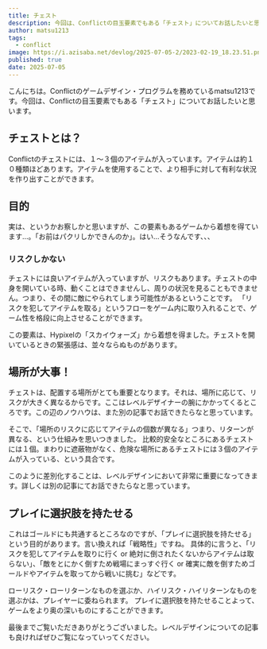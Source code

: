 ```yaml
---
title: チェスト
description: 今回は、Conflictの目玉要素でもある「チェスト」についてお話したいと思います。
author: matsu1213
tags:
  - conflict
image: https://i.azisaba.net/devlog/2025-07-05-2/2023-02-19_18.23.51.png
published: true
date: 2025-07-05
---
```


こんにちは。Conflictのゲームデザイン・プログラムを務めているmatsu1213です。今回は、Conflictの目玉要素でもある「チェスト」についてお話したいと思います。

## チェストとは？
Conflictのチェストには、１～３個のアイテムが入っています。アイテムは約１０種類ほどあります。アイテムを使用することで、より相手に対して有利な状況を作り出すことができます。

## 目的
実は、というかお察しかと思いますが、この要素もあるゲームから着想を得ています…。「お前はパクリしかできんのか」。はい…そうなんです、、、

### リスクしかない
チェストには良いアイテムが入っていますが、リスクもあります。チェストの中身を開いている時、動くことはできませんし、周りの状況を見ることもできません。つまり、その間に敵にやられてしまう可能性があるということです。
「リスクを犯してアイテムを取る」というフローをゲーム内に取り入れることで、ゲーム性を格段に向上させることができます。

この要素は、Hypixelの「スカイウォーズ」から着想を得ました。チェストを開いているときの緊張感は、並々ならぬものがあります。

## 場所が大事！
チェストは、配置する場所がとても重要となります。それは、場所に応じて、リスクが大きく異なるからです。ここはレベルデザイナーの腕にかかってくるところです。この辺のノウハウは、また別の記事でお話できたらなと思っています。

そこで、「場所のリスクに応じてアイテムの個数が異なる」つまり、リターンが異なる、という仕組みを思いつきました。
比較的安全なところにあるチェストには１個。まわりに遮蔽物がなく、危険な場所にあるチェストには３個のアイテムが入っている、という具合です。

<md-image2 src1="https://i.azisaba.net/devlog/2025-07-05-2/2023-02-19_18.23.51.png" src2="https://i.azisaba.net/devlog/2025-07-05-2/2023-02-19_18.24.46-1.png"></md-image2>

このように差別化することは、レベルデザインにおいて非常に重要になってきます。詳しくは別の記事にてお話できたらなと思っています。

## プレイに選択肢を持たせる
これはゴールドにも共通するところなのですが、「プレイに選択肢を持たせる」という目的があります。言い換えれば「戦略性」ですね。
具体的に言うと、「リスクを犯してアイテムを取りに行く or 絶対に倒されたくないからアイテムは取らない」、「敵をとにかく倒すため戦場にまっすぐ行く or 確実に敵を倒すためゴールドやアイテムを取ってから戦いに挑む」などです。

ローリスク・ローリターンなものを選ぶか、ハイリスク・ハイリターンなものを選ぶかは、プレイヤーに委ねられます。
プレイに選択肢を持たせることよって、ゲームをより奥の深いものにすることができます。

最後までご覧いただきありがとうございました。レベルデザインについての記事も良ければぜひご覧になっていってください。
